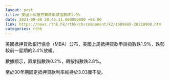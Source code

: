 ```yaml
---
layout: post
title: 美國上周抵押貸款申請指數跌1.9%
date: 2021-09-08 20:46:11.000000000 +08:00
link: https://news.rthk.hk/rthk/ch/component/k2/1609680-20210908.htm
categories: rthk
---
```


美國抵押貸款銀行協會（MBA）公布，美國上周抵押貸款申請指數跌1.9%，跌勢較前一星期的2.4%放緩。

數據顯示，置業指數跌0.2%，轉按指數跌2.8%。

至於30年期固定抵押貸款利率維持於3.03厘不變。
